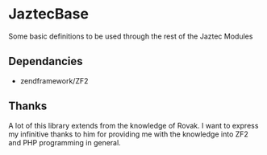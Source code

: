 JaztecBase
==========

Some basic definitions to be used through the rest of the Jaztec Modules

## Dependancies

- zendframework/ZF2

## Thanks

A lot of this library extends from the knowledge of Rovak. I want to express my
infinitive thanks to him for providing me with the knowledge into ZF2 and PHP
programming in general.
